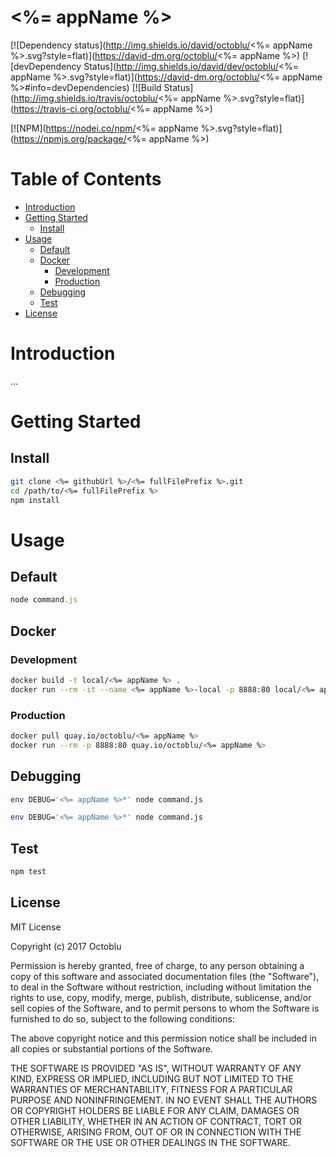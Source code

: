 # <%= appName %>

[![Dependency status](http://img.shields.io/david/octoblu/<%= appName %>.svg?style=flat)](https://david-dm.org/octoblu/<%= appName %>)
[![devDependency Status](http://img.shields.io/david/dev/octoblu/<%= appName %>.svg?style=flat)](https://david-dm.org/octoblu/<%= appName %>#info=devDependencies)
[![Build Status](http://img.shields.io/travis/octoblu/<%= appName %>.svg?style=flat)](https://travis-ci.org/octoblu/<%= appName %>)

[![NPM](https://nodei.co/npm/<%= appName %>.svg?style=flat)](https://npmjs.org/package/<%= appName %>)

# Table of Contents

* [Introduction](#introduction)
* [Getting Started](#getting-started)
  * [Install](#install)
* [Usage](#usage)
  * [Default](#default)
  * [Docker](#docker)
    * [Development](#development)
    * [Production](#production)
  * [Debugging](#debugging)
  * [Test](#test)
* [License](#license)

# Introduction

...

# Getting Started

## Install

```bash
git clone <%= githubUrl %>/<%= fullFilePrefix %>.git
cd /path/to/<%= fullFilePrefix %>
npm install
```

# Usage

## Default

```javascript
node command.js
```

## Docker

### Development

```bash
docker build -t local/<%= appName %> .
docker run --rm -it --name <%= appName %>-local -p 8888:80 local/<%= appName %>
```

### Production

```bash
docker pull quay.io/octoblu/<%= appName %>
docker run --rm -p 8888:80 quay.io/octoblu/<%= appName %>
```

## Debugging

```bash
env DEBUG='<%= appName %>*' node command.js
```

```bash
env DEBUG='<%= appName %>*' node command.js
```

## Test

```bash
npm test
```

## License

MIT License

Copyright (c) 2017 Octoblu

Permission is hereby granted, free of charge, to any person obtaining a copy
of this software and associated documentation files (the "Software"), to deal
in the Software without restriction, including without limitation the rights
to use, copy, modify, merge, publish, distribute, sublicense, and/or sell
copies of the Software, and to permit persons to whom the Software is
furnished to do so, subject to the following conditions:

The above copyright notice and this permission notice shall be included in all
copies or substantial portions of the Software.

THE SOFTWARE IS PROVIDED "AS IS", WITHOUT WARRANTY OF ANY KIND, EXPRESS OR
IMPLIED, INCLUDING BUT NOT LIMITED TO THE WARRANTIES OF MERCHANTABILITY,
FITNESS FOR A PARTICULAR PURPOSE AND NONINFRINGEMENT. IN NO EVENT SHALL THE
AUTHORS OR COPYRIGHT HOLDERS BE LIABLE FOR ANY CLAIM, DAMAGES OR OTHER
LIABILITY, WHETHER IN AN ACTION OF CONTRACT, TORT OR OTHERWISE, ARISING FROM,
OUT OF OR IN CONNECTION WITH THE SOFTWARE OR THE USE OR OTHER DEALINGS IN THE
SOFTWARE.

